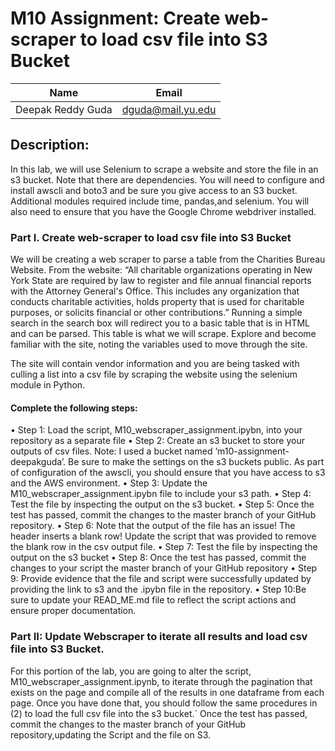 # M10 Assignment: Create web-scraper to load csv file into S3 Bucket


|	Name	     |	     Email        |
|--------------------|--------------------|
|Deepak Reddy Guda   |dguda@mail.yu.edu   |


## Description:
In this lab, we will use Selenium to scrape a website and store the file in an s3 bucket.
Note that there are dependencies. You will need to configure and install awscli and boto3 and be sure you give access to an S3 bucket.
Additional modules required include time, pandas,and selenium. You will also need to ensure that you have the Google Chrome webdriver installed. 

### Part I. Create web-scraper to load csv file into S3 Bucket
We will be creating a web scraper to parse a table from the Charities Bureau Website. From the website: “All
charitable organizations operating in New York State are required by law to register and file annual financial reports
with the Attorney General's Office. This includes any organization that conducts charitable activities, holds property
that is used for charitable purposes, or solicits financial or other contributions.”
Running a simple search in the search box will redirect you to a basic table that is in HTML and can be parsed. This
table is what we will scrape. Explore and become familiar with the site, noting the variables used to move through
the site.

The site will contain vendor information and you are being tasked with culling a list into a csv file by scraping the
website using the selenium module in Python.

#### Complete the following steps:
• Step 1: Load the script, M10_webscraper_assignment.ipybn, into your repository as a separate file
• Step 2: Create an s3 bucket to store your outputs of csv files. Note: I used a bucket named ‘m10-assignment-deepakguda’.
Be sure to make the settings on the s3 buckets public. As part of configuration of the awscli, you should ensure that you have access to s3 and the AWS environment.
• Step 3: Update the M10_webscraper_assignment.ipybn file to include your s3 path.
• Step 4: Test the file by inspecting the output on the s3 bucket.
• Step 5: Once the test has passed, commit the changes to the master branch of your GitHub repository.
• Step 6: Note that the output of the file has an issue! The header inserts a blank row! Update the script
that was provided to remove the blank row in the csv output file.
• Step 7: Test the file by inspecting the output on the s3 bucket
• Step 8: Once the test has passed, commit the changes to your script the master branch of your GitHub
repository
• Step 9: Provide evidence that the file and script were successfully updated by providing the link to s3
and the .ipybn file in the repository.
• Step 10:Be sure to update your READ_ME.md file to reflect the script actions and ensure proper
documentation.


### Part II: Update Webscraper to iterate  all results and load csv file into S3 Bucket.

For this portion of the lab, you are going to alter the script, M10_webscraper_assignment.ipynb, to iterate through the pagination that exists on the page and compile all of the results in one dataframe from each page.
Once you have done that, you should follow the same procedures in (2) to load the full csv file into the s3 bucket.`
Once the test has passed, commit the changes to the master branch of your GitHub repository,updating the Script and the file on S3.


